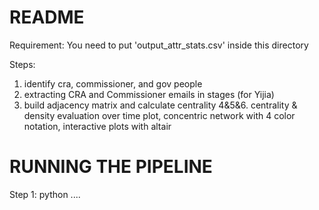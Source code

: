 # README
Requirement: You need to put 'output_attr_stats.csv' inside this directory

Steps:
1. identify cra, commissioner, and gov people
2. extracting CRA and Commissioner emails in stages (for Yijia)
3. build adjacency matrix and calculate centrality
4&5&6. centrality & density evaluation over time plot, concentric network with 4 color notation, interactive plots with altair

# RUNNING THE PIPELINE

Step 1: 
 python ....
